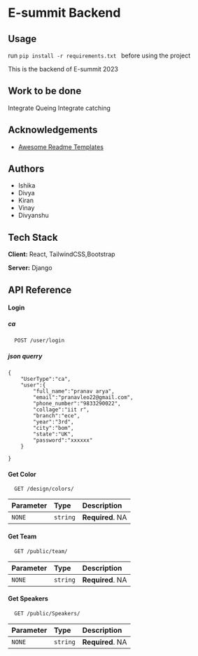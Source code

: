 # E-summit Backend

## Usage
run ```pip install -r requirements.txt ``` before using the project


This is the backend of E-summit 2023



## Work to be done

Integrate Queing
Integrate catching


## Acknowledgements

- [Awesome Readme Templates](https://awesomeopensource.com/project/elangosundar/awesome-README-templates)

## Authors

- Ishika
- Divya
- Kiran
- Vinay
- Divyanshu

## Tech Stack

**Client:** React, TailwindCSS,Bootstrap

**Server:** Django


## API Reference


#### Login

##### ca
```http
  POST /user/login
```
##### json querry 
```
{
    "UserType":"ca",
    "user":{
        "full_name":"pranav arya",
        "email":"pranavleo22@gmail.com",
        "phone_number":"9833290022",
        "collage":"iit r",
        "branch":"ece",
        "year":"3rd",
        "city":"bom",
        "state":"UK",
        "password":"xxxxxx"
    }
    
}
```

#### Get Color

```http
  GET /design/colors/
```

| Parameter | Type     | Description                |
| :-------- | :------- | :------------------------- |
| `NONE` | `string` | **Required**. NA |

#### Get Team

```http
  GET /public/team/
```

| Parameter | Type     | Description                       |
| :-------- | :------- | :-------------------------------- |
| `NONE`      | `string` | **Required**. NA |



#### Get Speakers
```http
  GET /public/Speakers/
```

| Parameter | Type     | Description                       |
| :-------- | :------- | :-------------------------------- |
| `NONE`      | `string` | **Required**. NA |


```


